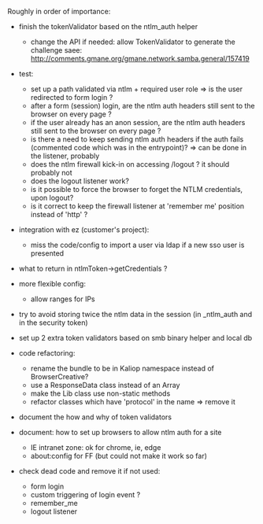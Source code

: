Roughly in order of importance:

- finish the tokenValidator based on the ntlm_auth helper
    - change the API if needed: allow TokenValidator to generate the challenge
      saee: http://comments.gmane.org/gmane.network.samba.general/157419

- test:
    - set up a path validated via ntlm + required user role => is the user redirected to form login ?
    - after a form (session) login, are the ntlm auth headers still sent to the browser on every page ?
    - if the user already has an anon session, are the ntlm auth headers still sent to the browser on every page ?
    - is there a need to keep sending ntlm auth headers if the auth fails (commented code which was in the entrypoint)? => can be done in the listener, probably 
    - does the ntlm firewall kick-in on accessing /logout ? it should probably not
    - does the logout listener work?
    - is it possible to force the browser to forget the NTLM credentials, upon logout?
    - is it correct to keep the firewall listener at 'remember me' position instead of 'http' ?

- integration with ez (customer's project):
    - miss the code/config to import a user via ldap if a new sso user is presented 

- what to return in ntlmToken->getCredentials ?

- more flexible config:
    - allow ranges for IPs

- try to avoid storing twice the ntlm data in the session (in _ntlm_auth and in the security token)

- set up 2 extra token validators based on smb binary helper and local db

- code refactoring:
    - rename the bundle to be in Kaliop namespace instead of BrowserCreative?
    - use a ResponseData class instead of an Array
    - make the Lib class use non-static methods
    - refactor classes which have 'protocol' in the name => remove it

- document the how and why of token validators

- document: how to set up browsers to allow ntlm auth for a site
    - IE intranet zone: ok for chrome, ie, edge
    - about:config for FF (but could not make it work so far)

- check dead code and remove it if not used:
    * form login
    * custom triggering of login event ?
    * remember_me
    * logout listener
